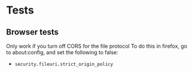 # Tests

## Browser tests

Only work if you turn off CORS for the file protocol
To do this in firefox, go to about:config, and set the following to false:
* `security.fileuri.strict_origin_policy`
